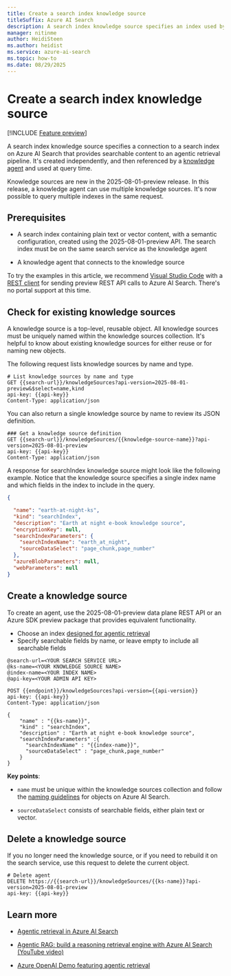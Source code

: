 ```yaml
---
title: Create a search index knowledge source
titleSuffix: Azure AI Search
description: A search index knowledge source specifies an index used by a knowledge agent for agentic retrieval workloads.
manager: nitinme
author: HeidiSteen
ms.author: heidist
ms.service: azure-ai-search
ms.topic: how-to
ms.date: 08/29/2025
---
```


# Create a search index knowledge source

[!INCLUDE [Feature preview](./includes/previews/preview-generic.md)]

A search index knowledge source specifies a connection to a search index on Azure AI Search that provides searchable content to an agentic retrieval pipeline. It's created independently, and then referenced by a [knowledge agent](search-agentic-retrieval-how-to-create.md) and used at query time.

Knowledge sources are new in the 2025-08-01-preview release. In this release, a knowledge agent can use multiple knowledge sources. It's now possible to query multiple indexes in the same request.

## Prerequisites

+ A search index containing plain text or vector content, with a semantic configuration, created using the 2025-08-01-preview API. The search index must be on the same search service as the knowledge agent 

+ A knowledge agent that connects to the knowledge source

To try the examples in this article, we recommend [Visual Studio Code](https://code.visualstudio.com/download) with a [REST client](https://marketplace.visualstudio.com/items?itemName=humao.rest-client) for sending preview REST API calls to Azure AI Search. There's no portal support at this time.

## Check for existing knowledge sources

A knowledge source is a top-level, reusable object. All knowledge sources must be uniquely named within the knowledge sources collection. It's helpful to know about existing knowledge sources for either reuse or for naming new objects.

The following request lists knowledge sources by name and type.

```http
# List knowledge sources by name and type
GET {{search-url}}/knowledgeSources?api-version=2025-08-01-preview&$select=name,kind
api-key: {{api-key}}
Content-Type: application/json
```

You can also return a single knowledge source by name to review its JSON definition.

```http
### Get a knowledge source definition
GET {{search-url}}/knowledgeSources/{{knowledge-source-name}}?api-version=2025-08-01-preview
api-key: {{api-key}}
Content-Type: application/json
```

A response for searchIndex knowledge source might look like the following example. Notice that the knowledge source specifies a single index name and which fields in the index to include in the query.

```json
{

  "name": "earth-at-night-ks",
  "kind": "searchIndex",
  "description": "Earth at night e-book knowledge source",
  "encryptionKey": null,
  "searchIndexParameters": {
    "searchIndexName": "earth_at_night",
    "sourceDataSelect": "page_chunk,page_number"
  },
  "azureBlobParameters": null,
  "webParameters": null
}
```

## Create a knowledge source

To create an agent, use the 2025-08-01-preview data plane REST API or an Azure SDK preview package that provides equivalent functionality.

+ Choose an index [designed for agentic retrieval](search-agentic-retrieval-how-to-index.md)
+ Specify searchable fields by name, or leave empty to include all searchable fields

```http
@search-url=<YOUR SEARCH SERVICE URL>
@ks-name=<YOUR KNOWLEDGE SOURCE NAME>
@index-name=<YOUR INDEX NAME>
@api-key=<YOUR ADMIN API KEY>

POST {{endpoint}}/knowledgeSources?api-version={{api-version}}
api-key: {{api-key}}
Content-Type: application/json

{
    "name" : "{{ks-name}}",
    "kind" : "searchIndex",
    "description" : "Earth at night e-book knowledge source",
    "searchIndexParameters" :{
      "searchIndexName" : "{{index-name}}",
      "sourceDataSelect" : "page_chunk,page_number"
    }
}
```

**Key points**:

+ `name` must be unique within the knowledge sources collection and follow the [naming guidelines](/rest/api/searchservice/naming-rules) for objects on Azure AI Search.

+ `sourceDataSelect` consists of searchable fields, either plain text or vector.

## Delete a knowledge source

If you no longer need the knowledge source, or if you need to rebuild it on the search service, use this request to delete the current object.

```http
# Delete agent
DELETE https://{{search-url}}/knowledgeSources/{{ks-name}}?api-version=2025-08-01-preview
api-key: {{api-key}}
```

## Learn more

+ [Agentic retrieval in Azure AI Search](search-agentic-retrieval-concept.md)

+ [Agentic RAG: build a reasoning retrieval engine with Azure AI Search (YouTube video)](https://www.youtube.com/watch?v=PeTmOidqHM8)

+ [Azure OpenAI Demo featuring agentic retrieval](https://github.com/Azure-Samples/azure-search-openai-demo)
